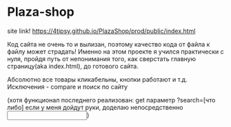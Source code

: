 # Plaza-shop


site link! https://4tipsy.github.io/PlazaShop/prod/public/index.html


Код сайта не очень то и вылизан, поэтому качество кода от файла к файлу может страдать!
Именно на этом проекте я учился практически с нуля, пройдя путь от непонимания того, как сверстать
главную страницу(aka index.html), до готового сайта.


Абсолютно все товары кликабельны, кнопки работают и т.д.
Исключения - compare и поиск по сайту
  
  (хотя функционал последнего реализован: get параметр ?search=[что либо]
  если у меня дойдут руки, доделаю непосредственно <input>)
